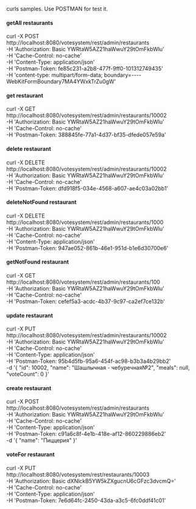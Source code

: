 curls samples. Use POSTMAN for test it.
#### getAll restaurants
curl -X POST \
  http://localhost:8080/votesystem/rest/admin/restaurants \
  -H 'Authorization: Basic YWRtaW5AZ21haWwuY29tOmFkbWlu' \
  -H 'Cache-Control: no-cache' \
  -H 'Content-Type: application/json' \
  -H 'Postman-Token: fe85c231-a2b8-477f-9ff0-101312749435' \
  -H 'content-type: multipart/form-data; boundary=----WebKitFormBoundary7MA4YWxkTrZu0gW'
  
#### get restaurant
curl -X GET \
  http://localhost:8080/votesystem/rest/admin/restaurants/10002 \
  -H 'Authorization: Basic YWRtaW5AZ21haWwuY29tOmFkbWlu' \
  -H 'Cache-Control: no-cache' \
  -H 'Postman-Token: 388845fe-77a1-4d37-bf35-dfede057e59a'
  
#### delete restaurant
curl -X DELETE \
  http://localhost:8080/votesystem/rest/admin/restaurants/10002 \
  -H 'Authorization: Basic YWRtaW5AZ21haWwuY29tOmFkbWlu' \
  -H 'Cache-Control: no-cache' \
  -H 'Postman-Token: dfd918f5-034e-4568-a607-ae4c03a02bb1'
  
#### deleteNotFound restaurant
curl -X DELETE \
  http://localhost:8080/votesystem/rest/admin/restaurants/1000 \
  -H 'Authorization: Basic YWRtaW5AZ21haWwuY29tOmFkbWlu' \
  -H 'Cache-Control: no-cache' \
  -H 'Content-Type: application/json' \
  -H 'Postman-Token: 947ae052-861b-46e1-951d-b1e6d30700e6'
  
#### getNotFound restaurant
curl -X GET \
  http://localhost:8080/votesystem/rest/admin/restaurants/100 \
  -H 'Authorization: Basic YWRtaW5AZ21haWwuY29tOmFkbWlu' \
  -H 'Cache-Control: no-cache' \
  -H 'Postman-Token: cefef5a3-acdc-4b37-9c97-ca2ef7ce132b'
  
#### update restaurant
curl -X PUT \
  http://localhost:8080/votesystem/rest/admin/restaurants/10002 \
  -H 'Authorization: Basic YWRtaW5AZ21haWwuY29tOmFkbWlu' \
  -H 'Cache-Control: no-cache' \
  -H 'Content-Type: application/json' \
  -H 'Postman-Token: 95b4d5fb-95a6-454f-ac98-b3b3a4b29bb2' \
  -d '{
    "id": 10002,
    "name": "Шашлычная - чебуречная№2",
    "meals": null,
    "voteCount": 0
	}'
#### create restaurant
curl -X POST \
  http://localhost:8080/votesystem/rest/admin/restaurants \
  -H 'Authorization: Basic YWRtaW5AZ21haWwuY29tOmFkbWlu' \
  -H 'Cache-Control: no-cache' \
  -H 'Content-Type: application/json' \
  -H 'Postman-Token: c91a6c8f-4e1b-418e-af12-860229886eb2' \
  -d '{
    "name": "Пиццерия"
	}'
	
#### voteFor restaurant
curl -X PUT \
  http://localhost:8080/votesystem/rest/restaurants/10003 \
  -H 'Authorization: Basic dXNlckB5YW5kZXgucnU6cGFzc3dvcmQ=' \
  -H 'Cache-Control: no-cache' \
  -H 'Content-Type: application/json' \
  -H 'Postman-Token: 7e6d64fc-2450-43da-a3c5-6fc0ddf41c01'
  
